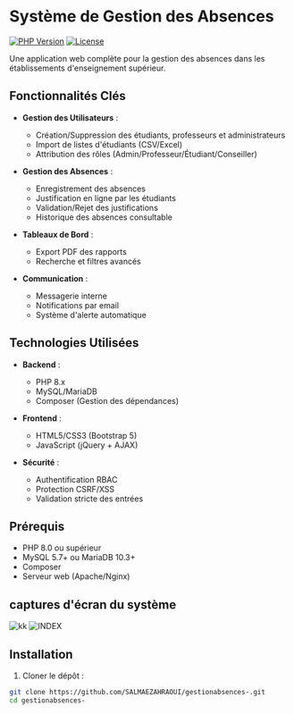 
# Système de Gestion des Absences

[![PHP Version](https://img.shields.io/badge/PHP-8.0%2B-blue)](https://php.net)
[![License](https://img.shields.io/badge/License-MIT-green)](LICENSE)

Une application web complète pour la gestion des absences dans les établissements d'enseignement supérieur.

## Fonctionnalités Clés

- **Gestion des Utilisateurs** :
  - Création/Suppression des étudiants, professeurs et administrateurs
  - Import de listes d'étudiants (CSV/Excel)
  - Attribution des rôles (Admin/Professeur/Étudiant/Conseiller)

- **Gestion des Absences** :
  - Enregistrement des absences
  - Justification en ligne par les étudiants
  - Validation/Rejet des justifications
  - Historique des absences consultable

- **Tableaux de Bord** :
  - Export PDF des rapports
  - Recherche et filtres avancés

- **Communication** :
  - Messagerie interne
  - Notifications par email
  - Système d'alerte automatique

## Technologies Utilisées

- **Backend** :
  - PHP 8.x
  - MySQL/MariaDB
  - Composer (Gestion des dépendances)
  
- **Frontend** :
  - HTML5/CSS3 (Bootstrap 5)
  - JavaScript (jQuery + AJAX)
 

- **Sécurité** :
  - Authentification RBAC
  - Protection CSRF/XSS
  - Validation stricte des entrées

## Prérequis


- PHP 8.0 ou supérieur
- MySQL 5.7+ ou MariaDB 10.3+
- Composer
- Serveur web (Apache/Nginx)
## captures d'écran du système
![kk](https://github.com/user-attachments/assets/7b843884-124f-4207-8af5-a6a5f59104b6)
![INDEX](https://github.com/user-attachments/assets/9ffb5883-041e-4eb2-bf27-39c712339638)
## Installation

1. Cloner le dépôt :
```bash
git clone https://github.com/SALMAEZAHRAOUI/gestionabsences-.git
cd gestionabsences-


